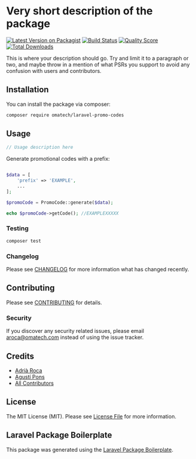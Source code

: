 # Very short description of the package

[![Latest Version on Packagist](https://img.shields.io/packagist/v/omatech/laravel-promo-codes.svg?style=flat-square)](https://packagist.org/packages/omatech/laravel-promo-codes)
[![Build Status](https://img.shields.io/travis/omatech/laravel-promo-codes/master.svg?style=flat-square)](https://travis-ci.org/omatech/laravel-promo-codes)
[![Quality Score](https://img.shields.io/scrutinizer/g/omatech/laravel-promo-codes.svg?style=flat-square)](https://scrutinizer-ci.com/g/omatech/laravel-promo-codes)
[![Total Downloads](https://img.shields.io/packagist/dt/omatech/laravel-promo-codes.svg?style=flat-square)](https://packagist.org/packages/omatech/laravel-promo-codes)

This is where your description should go. Try and limit it to a paragraph or two, and maybe throw in a mention of what PSRs you support to avoid any confusion with users and contributors.

## Installation

You can install the package via composer:

```bash
composer require omatech/laravel-promo-codes
```

## Usage

``` php
// Usage description here
```

Generate promotional codes with a prefix:
``` php

$data = [
    'prefix' => 'EXAMPLE',
    ...
];

$promoCode = PromoCode::generate($data);

echo $promoCode->getCode(); //EXAMPLEXXXXX

```

### Testing

``` bash
composer test
```

### Changelog

Please see [CHANGELOG](CHANGELOG.md) for more information what has changed recently.

## Contributing

Please see [CONTRIBUTING](CONTRIBUTING.md) for details.

### Security

If you discover any security related issues, please email aroca@omatech.com instead of using the issue tracker.

## Credits

- [Adrià Roca](https://github.com/adriaroca)
- [Agustí Pons](https://github.com/aponscat)
- [All Contributors](../../contributors)

## License

The MIT License (MIT). Please see [License File](LICENSE.md) for more information.

## Laravel Package Boilerplate

This package was generated using the [Laravel Package Boilerplate](https://laravelpackageboilerplate.com).